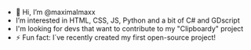 - 👋 Hi, I’m @maximalmaxx
- I’m interested in HTML, CSS, JS, Python and a bit of C# and GDscript
- I'm looking for devs that want to contribute to my "Clipboardy" project
- ⚡ Fun fact: I´ve recently created my first open-source project!

<!---
maximalmaxx/maximalmaxx is a ✨ special ✨ repository because its `README.md` (this file) appears on your GitHub profile.
You can click the Preview link to take a look at your changes.
--->
